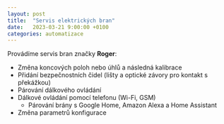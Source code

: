 ```yaml
---
layout: post
title:  "Servis elektrických bran"
date:   2023-03-21 9:00:00 +0100
categories: automatizace
---
```


Provádíme servis bran značky **Roger**:
* Změna koncových poloh nebo úhlů a následná kalibrace
* Přidání bezpečnostních čidel (lišty a optické závory pro kontakt s překážkou)
* Párování dálkového ovládání
* Dálkové ovládání pomocí telefonu (Wi-Fi, GSM)
  * Párování brány s Google Home, Amazon Alexa a Home Assistant
* Změna parametrů konfigurace
